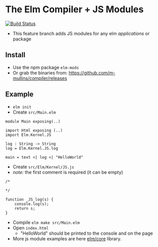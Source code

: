 # The Elm Compiler + JS Modules
[![Build Status](https://travis-ci.com/m-mullins/compiler.svg?branch=native-modules-0.19.1)](https://travis-ci.com/m-mullins/compiler)
* This feature branch adds JS modules for any elm _applications_ or package

## Install

* Use the npm package `elm-mods`
* Or grab the binaries from: https://github.com/m-mullins/compiler/releases

## Example

- `elm init`
- Create `src/Main.elm`
```
module Main exposing(..)

import Html exposing (..)
import Elm.Kernel.JS

log : String -> String
log = Elm.Kernel.JS.log

main = text <| log <| "HelloWorld"
```
- Create `src/Elm/Kernel/JS.js`
- _note:_ the first comment is required (it can be empty)
```
/*

*/

function _JS_log(s) {
    console.log(s);
    return s;
}
```
- Compile `elm make src/Main.elm`
- Open `index.html`
    - "HelloWorld" should be printed to the console and on the page
- More js module examples are here [elm/core](https://github.com/elm/core/tree/1.0.2/src/Elm/Kernel) library.
